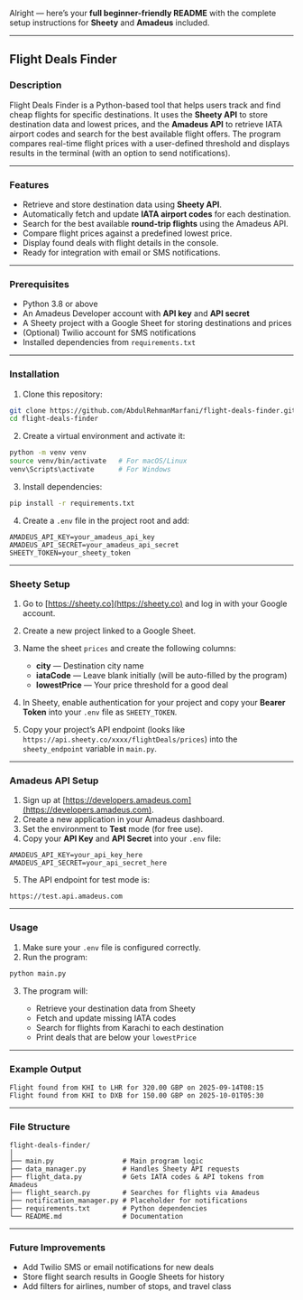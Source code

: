 Alright — here’s your **full beginner-friendly README** with the complete setup instructions for **Sheety** and **Amadeus** included.

---

## **Flight Deals Finder**

### **Description**

Flight Deals Finder is a Python-based tool that helps users track and find cheap flights for specific destinations. It uses the **Sheety API** to store destination data and lowest prices, and the **Amadeus API** to retrieve IATA airport codes and search for the best available flight offers. The program compares real-time flight prices with a user-defined threshold and displays results in the terminal (with an option to send notifications).

---

### **Features**

* Retrieve and store destination data using **Sheety API**.
* Automatically fetch and update **IATA airport codes** for each destination.
* Search for the best available **round-trip flights** using the Amadeus API.
* Compare flight prices against a predefined lowest price.
* Display found deals with flight details in the console.
* Ready for integration with email or SMS notifications.

---

### **Prerequisites**

* Python 3.8 or above
* An Amadeus Developer account with **API key** and **API secret**
* A Sheety project with a Google Sheet for storing destinations and prices
* (Optional) Twilio account for SMS notifications
* Installed dependencies from `requirements.txt`

---

### **Installation**

1. Clone this repository:

```bash
git clone https://github.com/AbdulRehmanMarfani/flight-deals-finder.git
cd flight-deals-finder
```

2. Create a virtual environment and activate it:

```bash
python -m venv venv
source venv/bin/activate   # For macOS/Linux
venv\Scripts\activate      # For Windows
```

3. Install dependencies:

```bash
pip install -r requirements.txt
```

4. Create a `.env` file in the project root and add:

```
AMADEUS_API_KEY=your_amadeus_api_key
AMADEUS_API_SECRET=your_amadeus_api_secret
SHEETY_TOKEN=your_sheety_token
```

---

### **Sheety Setup**

1. Go to [https://sheety.co](https://sheety.co) and log in with your Google account.
2. Create a new project linked to a Google Sheet.
3. Name the sheet `prices` and create the following columns:

   * **city** — Destination city name
   * **iataCode** — Leave blank initially (will be auto-filled by the program)
   * **lowestPrice** — Your price threshold for a good deal
4. In Sheety, enable authentication for your project and copy your **Bearer Token** into your `.env` file as `SHEETY_TOKEN`.
5. Copy your project’s API endpoint (looks like `https://api.sheety.co/xxxx/flightDeals/prices`) into the `sheety_endpoint` variable in `main.py`.

---

### **Amadeus API Setup**

1. Sign up at [https://developers.amadeus.com](https://developers.amadeus.com).
2. Create a new application in your Amadeus dashboard.
3. Set the environment to **Test** mode (for free use).
4. Copy your **API Key** and **API Secret** into your `.env` file:

```
AMADEUS_API_KEY=your_api_key_here
AMADEUS_API_SECRET=your_api_secret_here
```

5. The API endpoint for test mode is:

```
https://test.api.amadeus.com
```

---

### **Usage**

1. Make sure your `.env` file is configured correctly.
2. Run the program:

```bash
python main.py
```

3. The program will:

   * Retrieve your destination data from Sheety
   * Fetch and update missing IATA codes
   * Search for flights from Karachi to each destination
   * Print deals that are below your `lowestPrice`

---

### **Example Output**

```
Flight found from KHI to LHR for 320.00 GBP on 2025-09-14T08:15
Flight found from KHI to DXB for 150.00 GBP on 2025-10-01T05:30
```

---

### **File Structure**

```
flight-deals-finder/
│
├── main.py                 # Main program logic
├── data_manager.py         # Handles Sheety API requests
├── flight_data.py          # Gets IATA codes & API tokens from Amadeus
├── flight_search.py        # Searches for flights via Amadeus
├── notification_manager.py # Placeholder for notifications
├── requirements.txt        # Python dependencies
└── README.md               # Documentation
```

---

### **Future Improvements**

* Add Twilio SMS or email notifications for new deals
* Store flight search results in Google Sheets for history
* Add filters for airlines, number of stops, and travel class

